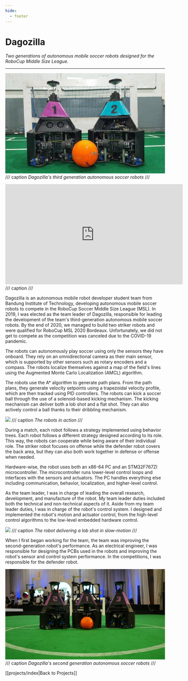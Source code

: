 ```yaml
---
hide:
  - footer
---
```


# Dagozilla

*Two generations of autonomous mobile soccer robots designed for the RoboCup Middle Size League.*

---

![](../resources/projects/dagozilla/dagozilla-3rd-gen.jpg)
/// caption
*Dagozilla's third generation autonomous soccer robots*
///

<iframe width="560" height="315" src="https://www.youtube.com/embed/1zRVFqljGJ8?si=V8EFhvzX0zlND_Tw" title="YouTube video player" frameborder="0" allow="accelerometer; autoplay; clipboard-write; encrypted-media; gyroscope; picture-in-picture; web-share" referrerpolicy="strict-origin-when-cross-origin" allowfullscreen></iframe>
/// caption
///

Dagozilla is an autonomous mobile robot developer student team from Bandung Institute of Technology, developing autonomous mobile soccer robots to compete in the RoboCup Soccer Middle Size League (MSL). In 2019, I was elected as the team leader of Dagozilla, responsible for leading the development of the team's third-generation autonomous mobile soccer robots. By the end of 2020, we managed to build two striker robots and were qualified for RoboCup MSL 2020 Bordeaux. Unfortunately, we did not get to compete as the competition was canceled due to the COVID-19 pandemic.

The robots can autonomously play soccer using only the sensors they have onboard. They rely on an omnidirectional camera as their main sensor, which is supported by other sensors such as rotary encoders and a compass. The robots localize themselves against a map of the field's lines using the Augmented Monte Carlo Localization (AMCL) algorithm.

The robots use the A* algorithm to generate path plans. From the path plans, they generate velocity setpoints using a trapezoidal velocity profile, which are then tracked using PID controllers. The robots can kick a soccer ball through the use of a solenoid-based kicking mechanism. The kicking mechanism can deliver both a lob shot and a flat shot. They can also actively control a ball thanks to their dribbling mechanism.

![](../resources/projects/dagozilla/play.gif)
/// caption
*The robots in action*
///

During a match, each robot follows a strategy implemented using behavior trees. Each robot follows a different strategy designed according to its role. This way, the robots can cooperate while being aware of their individual role. The striker robot focuses on offense while the defender robot covers the back area, but they can also both work together in defense or offense when needed.

Hardware-wise, the robot uses both an x86-64 PC and an STM32F767ZI microcontroller. The microcontroller runs lower-level control loops and interfaces with the sensors and actuators. The PC handles everything else including communication, behavior, localization, and higher-level control.

As the team leader, I was in charge of leading the overall research, development, and manufacture of the robot. My team leader duties included both the technical and non-technical aspects of it. Aside from my team leader duties, I was in charge of the robot's control system. I designed and implemented the robot's motion and actuator control, from the high-level control algorithms to the low-level embedded hardware control.

![](../resources/projects/dagozilla/kick.gif)
/// caption
*The robot delivering a lob shot in slow-motion*
///

When I first began working for the team, the team was improving the second-generation robot's performance. As an electrical engineer, I was responsible for designing the PCBs used in the robots and improving the robot's sensor and control system performance. In the competitions, I was responsible for the defender robot.

![](../resources/projects/dagozilla/dagozilla-2nd-gen.jpg)
/// caption
*Dagozilla's second generation autonomous soccer robots*
///

[[projects/index|Back to Projects]]